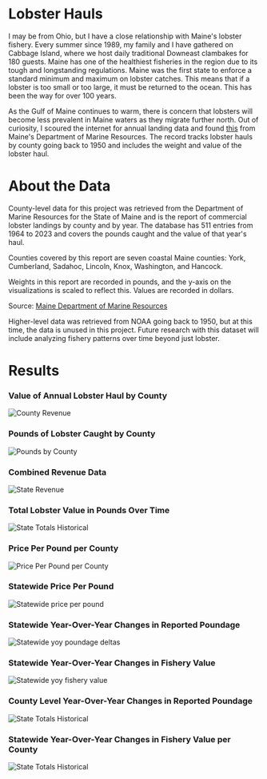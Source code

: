 # Lobster Hauls
I may be from Ohio, but I have a close relationship with Maine's lobster fishery. Every summer since 1989, my family and I have gathered on Cabbage Island, where we host daily traditional Downeast clambakes for 180 guests. Maine has one of the healthiest fisheries in the region due to its tough and longstanding regulations. Maine was the first state to enforce a standard minimum and maximum on lobster catches. This means that if a lobster is too small or too large, it must be returned to the ocean. This has been the way for over 100 years.

As the Gulf of Maine continues to warm, there is concern that lobsters will become less prevalent in Maine waters as they migrate further north. Out of curiosity, I scoured the internet for annual landing data and found [this](https://www.maine.gov/dmr/sites/maine.gov.dmr/files/inline-files/lobster.county_0.pdf) from Maine's Department of Marine Resources. The record tracks lobster hauls by county going back to 1950 and includes the weight and value of the lobster haul.

# About the Data
County-level data for this project was retrieved from the Department of Marine Resources for the State of Maine and is the report of commercial lobster landings by county and by year. The database has 511 entries from 1964 to 2023 and covers the pounds caught and the value of that year's haul.

Counties covered by this report are seven coastal Maine counties: York, Cumberland, Sadahoc, Lincoln, Knox, Washington, and Hancock.

Weights in this report are recorded in pounds, and the y-axis on the visualizations is scaled to reflect this. 
Values are recorded in dollars. 

Source: [Maine Department of Marine Resources](https://www.maine.gov/dmr/sites/maine.gov.dmr/files/inline-files/lobster.county_0.pdf)

Higher-level data was retrieved from NOAA going back to 1950, but at this time, the data is unused in this project. Future research with this dataset will include analyzing fishery patterns over time beyond just lobster.

# Results

### Value of Annual Lobster Haul by County
![County Revenue](Figs/CountyRevenue.svg "Revenue by County")

### Pounds of Lobster Caught by County
![Pounds by County](Figs/PoundsByCounty.svg "Lobster Pounds by County")

### Combined Revenue Data
![State Revenue](Figs/StateRevenue.svg "State Lobster Revenue Over Time")

### Total Lobster Value in Pounds Over Time
![State Totals Historical](Figs/TotalDollarsPerYear.svg "State Lobster Totals Over Time")

### Price Per Pound per County
![Price Per Pound per County](Figs/CountyPricePerPound.svg "Price Per Pound per County")

### Statewide Price Per Pound
![Statewide price per pound](Figs/StatePricePerPound.svg "Price Per Pound Statewide")

### Statewide Year-Over-Year Changes in Reported Poundage
![Statewide yoy poundage deltas](Figs\StatewidePoundDelta.svg "Changes in Poundage")

### Statewide Year-Over-Year Changes in Fishery Value
![Statewide yoy fishery value](Figs\StatewideRevenueDelta.svg "Changes in Value")

### County Level Year-Over-Year Changes in Reported Poundage
![State Totals Historical](Figs\CountyPoundDelta.svg "Changes in County Level Poundage")

### Statewide Year-Over-Year Changes in Fishery Value per County
![State Totals Historical](Figs\CountyValueDelta.svg "Changes in Value")